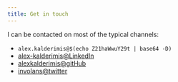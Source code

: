 ```yaml
---
title: Get in touch
---
```


I can be contacted on most of the typical channels:

* <i class="fa fa-at"></i> `alex.kalderimis@$(echo Z21haWwuY29t | base64 -D)`
* <i class="fab fa-linkedin"></i> [alex-kalderimis@LinkedIn](https://www.linkedin.com/in/alex-kalderimis-00676630/)
* <i class="fab fa-github"></i> [alexkalderimis@gitHub](https://github.com/alexkalderimis)
* <i class="fab fa-twitter"></i> [involans@twitter](https://twitter.com/involans)
